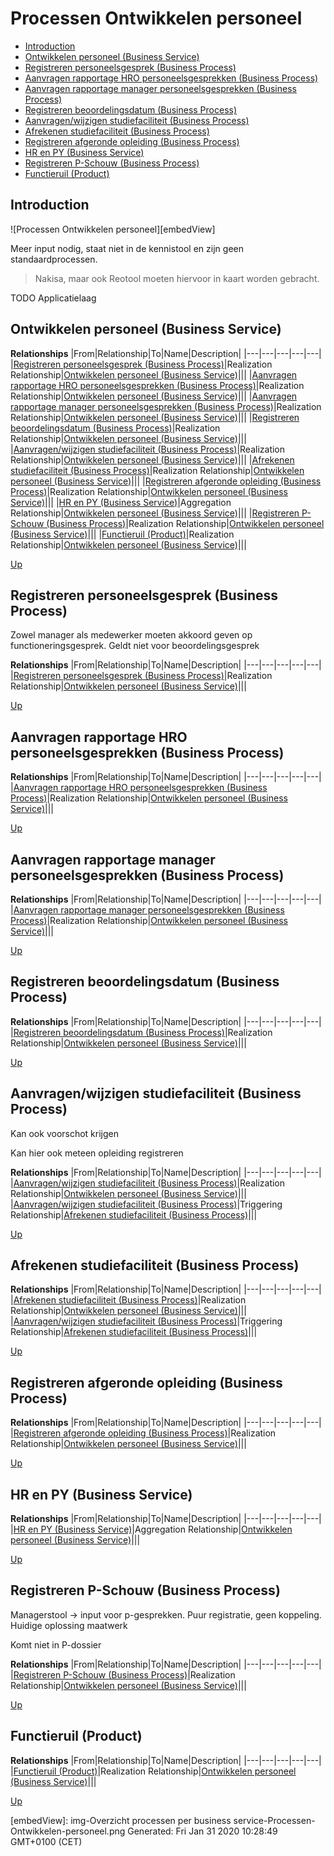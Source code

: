 # Processen Ontwikkelen personeel

* [Introduction](#introduction)
* [Ontwikkelen personeel (Business Service)](#ontwikkelen-personeel-(business-service))
* [Registreren personeelsgesprek (Business Process)](#registreren-personeelsgesprek-(business-process))
* [Aanvragen rapportage HRO personeelsgesprekken (Business Process)](#aanvragen-rapportage-hro-personeelsgesprekken-(business-process))
* [Aanvragen rapportage manager personeelsgesprekken (Business Process)](#aanvragen-rapportage-manager-personeelsgesprekken-(business-process))
* [Registreren beoordelingsdatum (Business Process)](#registreren-beoordelingsdatum-(business-process))
* [Aanvragen/wijzigen studiefaciliteit (Business Process)](#aanvragenwijzigen-studiefaciliteit-(business-process))
* [Afrekenen studiefaciliteit (Business Process)](#afrekenen-studiefaciliteit-(business-process))
* [Registreren afgeronde opleiding (Business Process)](#registreren-afgeronde-opleiding-(business-process))
* [HR en PY (Business Service)](#hr-en-py-(business-service))
* [Registreren P-Schouw (Business Process)](#registreren-p-schouw-(business-process))
* [Functieruil (Product)](#functieruil-(product))

## Introduction

![Processen Ontwikkelen personeel][embedView]

Meer input nodig, staat niet in de kennistool en zijn geen standaardprocessen.
> Nakisa, maar ook Reotool moeten hiervoor in kaart worden gebracht.

TODO Applicatielaag

## Ontwikkelen personeel (Business Service)

**Relationships**
|From|Relationship|To|Name|Description|
|---|---|---|---|---|
|[Registreren personeelsgesprek (Business Process)](#registreren-personeelsgesprek-(business-process))|Realization Relationship|[Ontwikkelen personeel (Business Service)](#ontwikkelen-personeel-(business-service))|||
|[Aanvragen rapportage HRO personeelsgesprekken (Business Process)](#aanvragen-rapportage-hro-personeelsgesprekken-(business-process))|Realization Relationship|[Ontwikkelen personeel (Business Service)](#ontwikkelen-personeel-(business-service))|||
|[Aanvragen rapportage manager personeelsgesprekken (Business Process)](#aanvragen-rapportage-manager-personeelsgesprekken-(business-process))|Realization Relationship|[Ontwikkelen personeel (Business Service)](#ontwikkelen-personeel-(business-service))|||
|[Registreren beoordelingsdatum (Business Process)](#registreren-beoordelingsdatum-(business-process))|Realization Relationship|[Ontwikkelen personeel (Business Service)](#ontwikkelen-personeel-(business-service))|||
|[Aanvragen/wijzigen studiefaciliteit (Business Process)](#aanvragenwijzigen-studiefaciliteit-(business-process))|Realization Relationship|[Ontwikkelen personeel (Business Service)](#ontwikkelen-personeel-(business-service))|||
|[Afrekenen studiefaciliteit (Business Process)](#afrekenen-studiefaciliteit-(business-process))|Realization Relationship|[Ontwikkelen personeel (Business Service)](#ontwikkelen-personeel-(business-service))|||
|[Registreren afgeronde opleiding (Business Process)](#registreren-afgeronde-opleiding-(business-process))|Realization Relationship|[Ontwikkelen personeel (Business Service)](#ontwikkelen-personeel-(business-service))|||
|[HR en PY (Business Service)](#hr-en-py-(business-service))|Aggregation Relationship|[Ontwikkelen personeel (Business Service)](#ontwikkelen-personeel-(business-service))|||
|[Registreren P-Schouw (Business Process)](#registreren-p-schouw-(business-process))|Realization Relationship|[Ontwikkelen personeel (Business Service)](#ontwikkelen-personeel-(business-service))|||
|[Functieruil (Product)](#functieruil-(product))|Realization Relationship|[Ontwikkelen personeel (Business Service)](#ontwikkelen-personeel-(business-service))|||

[Up](#processen-ontwikkelen-personeel)

## Registreren personeelsgesprek (Business Process)

Zowel manager als medewerker moeten akkoord geven op functioneringsgesprek.
Geldt niet voor beoordelingsgesprek

**Relationships**
|From|Relationship|To|Name|Description|
|---|---|---|---|---|
|[Registreren personeelsgesprek (Business Process)](#registreren-personeelsgesprek-(business-process))|Realization Relationship|[Ontwikkelen personeel (Business Service)](#ontwikkelen-personeel-(business-service))|||

[Up](#processen-ontwikkelen-personeel)

## Aanvragen rapportage HRO personeelsgesprekken (Business Process)

**Relationships**
|From|Relationship|To|Name|Description|
|---|---|---|---|---|
|[Aanvragen rapportage HRO personeelsgesprekken (Business Process)](#aanvragen-rapportage-hro-personeelsgesprekken-(business-process))|Realization Relationship|[Ontwikkelen personeel (Business Service)](#ontwikkelen-personeel-(business-service))|||

[Up](#processen-ontwikkelen-personeel)

## Aanvragen rapportage manager personeelsgesprekken (Business Process)

**Relationships**
|From|Relationship|To|Name|Description|
|---|---|---|---|---|
|[Aanvragen rapportage manager personeelsgesprekken (Business Process)](#aanvragen-rapportage-manager-personeelsgesprekken-(business-process))|Realization Relationship|[Ontwikkelen personeel (Business Service)](#ontwikkelen-personeel-(business-service))|||

[Up](#processen-ontwikkelen-personeel)

## Registreren beoordelingsdatum (Business Process)

**Relationships**
|From|Relationship|To|Name|Description|
|---|---|---|---|---|
|[Registreren beoordelingsdatum (Business Process)](#registreren-beoordelingsdatum-(business-process))|Realization Relationship|[Ontwikkelen personeel (Business Service)](#ontwikkelen-personeel-(business-service))|||

[Up](#processen-ontwikkelen-personeel)

## Aanvragen/wijzigen studiefaciliteit (Business Process)

Kan ook voorschot krijgen

Kan hier ook meteen opleiding registreren

**Relationships**
|From|Relationship|To|Name|Description|
|---|---|---|---|---|
|[Aanvragen/wijzigen studiefaciliteit (Business Process)](#aanvragenwijzigen-studiefaciliteit-(business-process))|Realization Relationship|[Ontwikkelen personeel (Business Service)](#ontwikkelen-personeel-(business-service))|||
|[Aanvragen/wijzigen studiefaciliteit (Business Process)](#aanvragenwijzigen-studiefaciliteit-(business-process))|Triggering Relationship|[Afrekenen studiefaciliteit (Business Process)](#afrekenen-studiefaciliteit-(business-process))|||

[Up](#processen-ontwikkelen-personeel)

## Afrekenen studiefaciliteit (Business Process)

**Relationships**
|From|Relationship|To|Name|Description|
|---|---|---|---|---|
|[Afrekenen studiefaciliteit (Business Process)](#afrekenen-studiefaciliteit-(business-process))|Realization Relationship|[Ontwikkelen personeel (Business Service)](#ontwikkelen-personeel-(business-service))|||
|[Aanvragen/wijzigen studiefaciliteit (Business Process)](#aanvragenwijzigen-studiefaciliteit-(business-process))|Triggering Relationship|[Afrekenen studiefaciliteit (Business Process)](#afrekenen-studiefaciliteit-(business-process))|||

[Up](#processen-ontwikkelen-personeel)

## Registreren afgeronde opleiding (Business Process)

**Relationships**
|From|Relationship|To|Name|Description|
|---|---|---|---|---|
|[Registreren afgeronde opleiding (Business Process)](#registreren-afgeronde-opleiding-(business-process))|Realization Relationship|[Ontwikkelen personeel (Business Service)](#ontwikkelen-personeel-(business-service))|||

[Up](#processen-ontwikkelen-personeel)

## HR en PY (Business Service)

**Relationships**
|From|Relationship|To|Name|Description|
|---|---|---|---|---|
|[HR en PY (Business Service)](#hr-en-py-(business-service))|Aggregation Relationship|[Ontwikkelen personeel (Business Service)](#ontwikkelen-personeel-(business-service))|||

[Up](#processen-ontwikkelen-personeel)

## Registreren P-Schouw (Business Process)

Managerstool -&gt; input voor p-gesprekken. Puur registratie, geen koppeling.
Huidige oplossing maatwerk

Komt niet in P-dossier

**Relationships**
|From|Relationship|To|Name|Description|
|---|---|---|---|---|
|[Registreren P-Schouw (Business Process)](#registreren-p-schouw-(business-process))|Realization Relationship|[Ontwikkelen personeel (Business Service)](#ontwikkelen-personeel-(business-service))|||

[Up](#processen-ontwikkelen-personeel)

## Functieruil (Product)

**Relationships**
|From|Relationship|To|Name|Description|
|---|---|---|---|---|
|[Functieruil (Product)](#functieruil-(product))|Realization Relationship|[Ontwikkelen personeel (Business Service)](#ontwikkelen-personeel-(business-service))|||

[Up](#processen-ontwikkelen-personeel)

[embedView]: img-Overzicht processen per business service-Processen-Ontwikkelen-personeel.png
Generated: Fri Jan 31 2020 10:28:49 GMT+0100 (CET)
